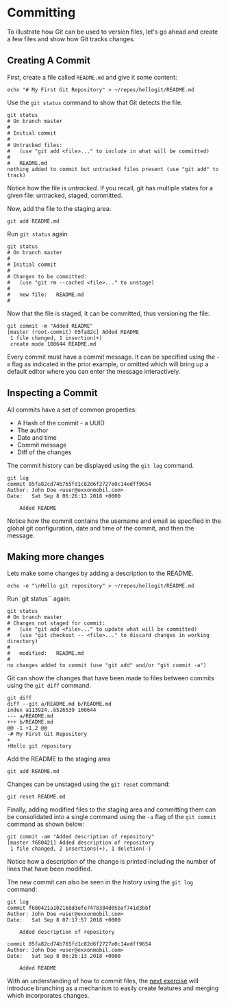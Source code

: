 Committing
=============

To illustrate how Git can be used to version files, let's go ahead and create a few files and show how Git tracks changes. 

## Creating A Commit

First, create a file called `README.md` and give it some content:

```
echo "# My First Git Repository" > ~/repos/hellogit/README.md
```

Use the `git status` command to show that Git detects the file. 

```
git status
# On branch master
#
# Initial commit
#
# Untracked files:
#   (use "git add <file>..." to include in what will be committed)
#
#	README.md
nothing added to commit but untracked files present (use "git add" to track)
```

Notice how the file is _untracked_. If you recall, git has multiple states for a given file: untracked, staged, committed.

Now, add the file to the staging area:

```
git add README.md
```

Run `git status` again

```
git status
# On branch master
#
# Initial commit
#
# Changes to be committed:
#   (use "git rm --cached <file>..." to unstage)
#
#	new file:   README.md
#
```

Now that the file is staged, it can be committed, thus versioning the file:

```
git commit -m "Added README"
[master (root-commit) 05fa82c] Added README
 1 file changed, 1 insertion(+)
 create mode 100644 README.md
```

Every commit must have a commit message. It can be specified using the `-m` flag as indicated in the prior example, or omitted which will bring up a default editor where you can enter the message interactively. 

## Inspecting a Commit

All commits have a set of common properties:

* A Hash of the commit - a UUID
* The author
* Date and time
* Commit message
* Diff of the changes

The commit history can be displayed using the `git log` command.

```
git log
commit 05fa82cd74b765fd1c82d6f2727e0c14edff9654
Author: John Doe <user@exxonmobil.com>
Date:   Sat Sep 8 06:26:13 2018 +0000

    Added README
```

Notice how the commit contains the username and email as specified in the global git configuration, date and time of the commit, and then the message.

## Making more changes

Lets make some changes by adding a description to the README.

```
echo -e "\nHello git repository" > ~/repos/hellogit/README.md
```

Run `git status`` again:

```
git status
# On branch master
# Changes not staged for commit:
#   (use "git add <file>..." to update what will be committed)
#   (use "git checkout -- <file>..." to discard changes in working directory)
#
#	modified:   README.md
#
no changes added to commit (use "git add" and/or "git commit -a")
```

Git can show the changes that have been made to files between commits using the `git diff` command:

```
git diff
diff --git a/README.md b/README.md
index a113924..b526539 100644
--- a/README.md
+++ b/README.md
@@ -1 +1,2 @@
-# My First Git Repository
+
+Hello git repository
```

Add the README to the staging area

```
git add README.md
```

Changes can be unstaged using the `git reset` command:

```
git reset README.md
```

Finally, adding modified files to the staging area and committing them can be consolidated into a single command using the `-a` flag of the `git commit` command as shown below:

```
git commit -am "Added description of repository"
[master f680421] Added description of repository
 1 file changed, 2 insertions(+), 1 deletion(-)
```

Notice how a description of the change is printed including the number of lines that have been modified. 

The new commit can also be seen in the history using the `git log` command:

```
git log
commit f680421a102168d3efe7478304d05baf741d3bbf
Author: John Doe <user@exxonmobil.com>
Date:   Sat Sep 8 07:17:57 2018 +0000

    Added description of repository

commit 05fa82cd74b765fd1c82d6f2727e0c14edff9654
Author: John Doe <user@exxonmobil.com>
Date:   Sat Sep 8 06:26:13 2018 +0000

    Added README
```

With an understanding of how to commit files, the [next exercise](../branching-merging/README.md) will introduce branching as a mechanism to easily create features and merging which incorporates changes.




